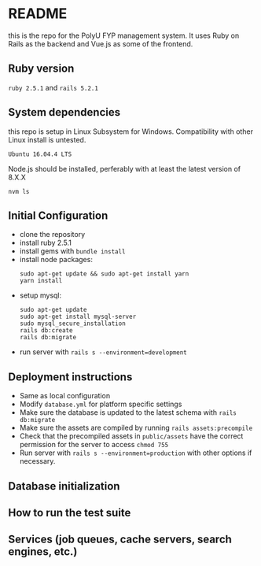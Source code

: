 # README

this is the repo for the PolyU FYP management system. It uses Ruby on Rails as the backend and Vue.js as some of the frontend.

## Ruby version
``` ruby 2.5.1 ``` and ``` rails 5.2.1 ```

## System dependencies
this repo is setup in Linux Subsystem for Windows. 
Compatibility with other Linux install is untested.

``` Ubuntu 16.04.4 LTS ```

Node.js should be installed, perferably with at least the latest version of 8.X.X

``` nvm ls ```


## Initial Configuration
* clone the repository
* install ruby 2.5.1
* install gems with  ``` bundle install ```
* install node packages:
    ```
    sudo apt-get update && sudo apt-get install yarn
    yarn install
    ```
* setup mysql:
    ```
    sudo apt-get update
    sudo apt-get install mysql-server
    sudo mysql_secure_installation
    rails db:create
    rails db:migrate
    ```
* run server with ``` rails s --environment=development ``` 

## Deployment instructions
* Same as local configuration
* Modify ```database.yml``` for platform specific settings
* Make sure the database is updated to the latest schema with ``` rails db:migrate ```
* Make sure the assets are compiled by running ``` rails assets:precompile ```
* Check that the precompiled assets in ``` public/assets ``` have the correct permission for the server to access ``` chmod 755 ```
* Run server with ``` rails s --environment=production ``` with other options if necessary.

## Database initialization

## How to run the test suite

## Services (job queues, cache servers, search engines, etc.)

